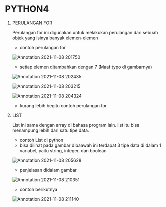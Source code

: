 # PYTHON4

1. PERULANGAN FOR

    Perulangan for ini digunakan untuk melakukan perulangan dari sebuah objek yang isinya banyak elemen-elemen
    
    - contoh perulangan for 

    ![Annotation 2021-11-08 201750](https://user-images.githubusercontent.com/92988781/140862740-95bd2741-f6dc-469d-baa9-9b5b8cd1275a.png)
    
    - setiap elemen ditambahkan dengan 7 (Maaf typo di gambarnya)
    
    ![Annotation 2021-11-08 202435](https://user-images.githubusercontent.com/92988781/140862815-8cfb84f8-9148-4651-a7de-c4afc0cf9054.png)
    
    ![Annotation 2021-11-08 203215](https://user-images.githubusercontent.com/92988781/140862852-db40db93-b1ec-409f-ab78-739a7d456401.png)
    
    ![Annotation 2021-11-08 204324](https://user-images.githubusercontent.com/92988781/140863689-3357e281-a22b-42a1-ac04-177cc339399e.png)
    
    - kurang lebih begitu contoh perulangan for



2. LIST

    List ini sama dengan array di bahasa program lain. list itu bisa menampung lebih dari satu tipe data.
    
    - contoh List di python
    - bisa dilihat pada gambar dibaawah ini terdapat 3 tipe data di dalam 1 variabel, yaitu string, integer, dan boolean

    ![Annotation 2021-11-08 205628](https://user-images.githubusercontent.com/92988781/140865055-21af8f80-979d-4d90-93f0-43edfe74663c.png)
    
    - penjelasan didalam gambar

    ![Annotation 2021-11-08 210351](https://user-images.githubusercontent.com/92988781/140865678-0b83ee7e-9c71-4f2b-9a9e-9a0325344871.png)
    
    - contoh berikutnya

    ![Annotation 2021-11-08 211140](https://user-images.githubusercontent.com/92988781/140866322-2c97174e-b201-4cb7-9ea9-5761f2e8811f.png)



    
    
    
    




    

